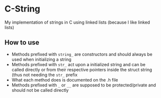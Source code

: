 # C-String
My implementation of strings in C using linked lists (because I like linked lists)

## How to use
- Methods prefixed with `string_` are constructors and should always be used when initializing a string
- Methods prefixed with `str_` act upon a initialized string and can be called directly or from their respective pointers inside the struct string (thus not needing the `str_` prefix
- What each method does is documented on the .h file
- Methods prefixed with `_` or `__` are supposed to be protected/private and should not be called directly
